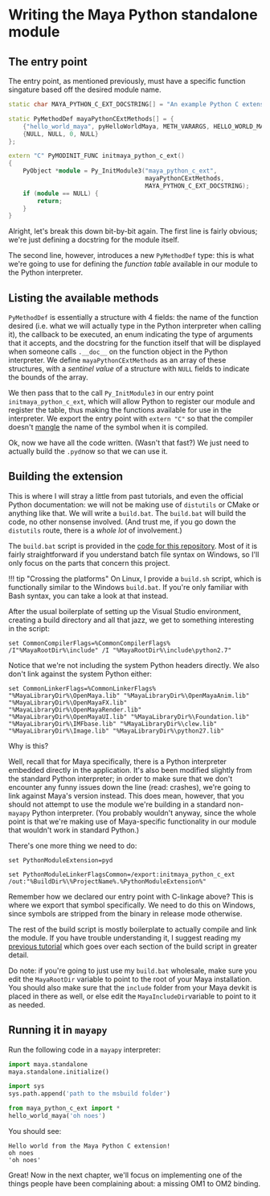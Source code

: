 # Writing the Maya Python standalone module #

## The entry point ##

The entry point, as mentioned previously, must have a specific function
singature based off the desired module name.

```c++
static char MAYA_PYTHON_C_EXT_DOCSTRING[] = "An example Python C extension that makes use of Maya functionality.";

static PyMethodDef mayaPythonCExtMethods[] = {
    {"hello_world_maya", pyHelloWorldMaya, METH_VARARGS, HELLO_WORLD_MAYA_DOCSTRING},
    {NULL, NULL, 0, NULL}
};

extern "C" PyMODINIT_FUNC initmaya_python_c_ext()
{
    PyObject *module = Py_InitModule3("maya_python_c_ext",
                                      mayaPythonCExtMethods,
                                      MAYA_PYTHON_C_EXT_DOCSTRING);
    if (module == NULL) {
        return;
    }
}
```

Alright, let's break this down bit-by-bit again. The first line is fairly
obvious; we're just defining a docstring for the module itself.

The second line, however, introduces a new ``PyMethodDef`` type: this is what
we're going to use for defining the _function table_ available in our module to
the Python interpreter.


## Listing the available methods ##

``PyMethodDef`` is essentially a structure with 4 fields: the name of the
function desired (i.e. what we will actually type in the Python interpreter when
calling it), the callback to be executed, an enum indicating the type of
arguments that it accepts, and the docstring for the function itself that will
be displayed when someone calls ``.__doc__`` on the function object in the
Python interpreter. We define ``mayaPythonCExtMethods`` as an array of these
structures, with a _sentinel value_ of a structure with ``NULL`` fields to
indicate the bounds of the array.

We then pass that to the call ``Py_InitModule3`` in our entry point
``initmaya_python_c_ext``, which will allow Python to register our module and
register the table, thus making the functions available for use in the
interpreter. We export the entry point with ``extern "C"`` so that the compiler
doesn't
[mangle](https://sonictk.github.io/maya_hot_reload_example_public/getting_somewhere/#name-mangling-visibility) the
name of the symbol when it is compiled.

Ok, now we have all the code written. (Wasn't that fast?) We just need to
actually build the ``.pyd``now so that we can use it.


## Building the extension ##

This is where I will stray a little from past tutorials, and even the official
Python documentation: we will not be making use of ``distutils`` or CMake or
anything like that. We will write a ``build.bat``. The ``build.bat`` will build
the code, no other nonsense involved. (And trust me, if you go down the
``distutils`` route, there is a _whole lot_ of involvement.)

The ``build.bat`` script is provided in
the
[code for this repository](https://bitbucket.org/sonictk/maya_python_c_extension). Most
of it is fairly straightforward if you understand batch file syntax on Windows,
so I'll only focus on the parts that concern this project.

!!! tip "Crossing the platforms"
    On Linux, I provide a ``build.sh`` script, which is functionally similar to
    the Windows ``build.bat``. If you're only familiar with Bash syntax, you can
    take a look at that instead.

After the usual boilerplate of setting up the Visual Studio environment,
creating a build directory and all that jazz, we get to something interesting in
the script:

```batch
set CommonCompilerFlags=%CommonCompilerFlags% /I"%MayaRootDir%\include" /I "%MayaRootDir%\include\python2.7"
```

Notice that we're not including the system Python headers directly. We also
don't link against the system Python either:

```batch
set CommonLinkerFlags=%CommonLinkerFlags% "%MayaLibraryDir%\OpenMaya.lib" "%MayaLibraryDir%\OpenMayaAnim.lib" "%MayaLibraryDir%\OpenMayaFX.lib" "%MayaLibraryDir%\OpenMayaRender.lib" "%MayaLibraryDir%\OpenMayaUI.lib" "%MayaLibraryDir%\Foundation.lib" "%MayaLibraryDir%\IMFbase.lib" "%MayaLibraryDir%\clew.lib" "%MayaLibraryDir%\Image.lib" "%MayaLibraryDir%\python27.lib"
```

Why is this?

Well, recall that for Maya specifically, there is a Python interpreter embedded
directly in the application. It's also been modified slightly from the standard
Python interpreter; in order to make sure that we don't encounter any funny
issues down the line (read: crashes), we're going to link against Maya's version
instead. This does mean, however, that you should not attempt to use the module
we're building in a standard non-``mayapy`` Python interpreter. (You probably
wouldn't anyway, since the whole point is that we're making use of Maya-specific
functionality in our module that wouldn't work in standard Python.)

There's one more thing we need to do:

```batch
set PythonModuleExtension=pyd

set PythonModuleLinkerFlagsCommon=/export:initmaya_python_c_ext /out:"%BuildDir%\%ProjectName%.%PythonModuleExtension%"
```
Remember how we declared our entry point with C-linkage above? This is where we
export that symbol specifically. We need to do this on Windows, since symbols
are stripped from the binary in release mode otherwise.

The rest of the build script is mostly boilerplate to actually compile and link
the module. If you have trouble understanding it, I suggest reading
my
[previous tutorial](https://sonictk.github.io/maya_hot_reload_example_public/getting_somewhere/#writing-the-build-script) which
goes over each section of the build script in greater detail.

Do note: if you're going to just use my ``build.bat`` wholesale, make sure you
edit the ``MayaRootDir`` variable to point to the root of your Maya
installation. You should also make sure that the ``include`` folder from your
Maya devkit is placed in there as well, or else edit the
``MayaIncludeDir``variable to point to it as needed.


## Running it in ``mayapy`` ##

Run the following code in a ``mayapy`` interpreter:

```python
import maya.standalone
maya.standalone.initialize()

import sys
sys.path.append('path to the msbuild folder')

from maya_python_c_ext import *
hello_world_maya('oh noes')
```

You should see:
```
Hello world from the Maya Python C extension!
oh noes
'oh noes'
```

Great! Now in the next chapter, we'll focus on implementing one of the things
people have been complaining about: a missing OM1 to OM2 binding.
